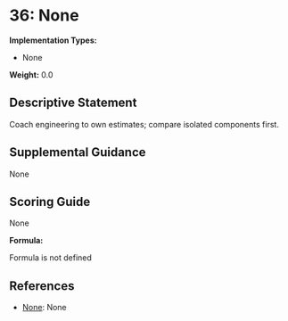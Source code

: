 # 36: None

**Implementation Types:**

- None

**Weight:** 0.0

## Descriptive Statement

Coach engineering to own estimates; compare isolated components first.

## Supplemental Guidance

None

## Scoring Guide

None

**Formula:**

Formula is not defined

## References

- [None](None): None

